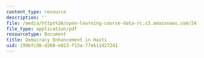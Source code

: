 ```yaml
---
content_type: resource
description: ''
file: /media/https%3A/open-learning-course-data-rc.s3.amazonaws.com/24-912-black-matters-introduction-to-black-studies-spring-2017/199bfcd6d260e023f15a77e611d27241_MIT24_912s17_haiti.pdf
file_type: application/pdf
resourcetype: Document
title: Democracy Enhancement in Haiti
uid: 199bfcd6-d260-e023-f15a-77e611d27241
---
```


